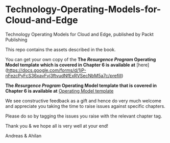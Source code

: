 # Technology-Operating-Models-for-Cloud-and-Edge
Technology Operating Models for Cloud and Edge, published by Packt Publishing

This repo contains the assets described in the book.

You can get your own copy of the **The _Resurgence Program_ Operating Model template which is covered in Chapter 6 is available at** [here]
(https://docs.google.com/forms/d/1jP-nFezcPyFcS36xavFvj3ftvudNfExRVSecNbM5a7c/prefill)

**The _Resurgence Program_ Operating Model template that is covered in Chapter 6 is available at** [Operating Model template](https://docs.google.com/spreadsheets/d/1tCzjgtLrHhjFQv7_GdqpRQwdgNsj3PnKjL87dRGOS4A/edit?usp=sharing)

We see constructive feedback as a gift and hence do very much welcome and appreciate you taking the time to raise issues against specific chapters.

Please do so by tagging the issues you raise with the relevant chapter tag.

Thank you & we hope all is very well at your end!

Andreas & Ahilan
